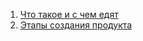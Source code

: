 1. [Что такое и с чем едят](Что%20такое%20и%20с%20чем%20едят.md)
2. [Этапы создания продукта](Этапы%20создания%20продукта.md)
